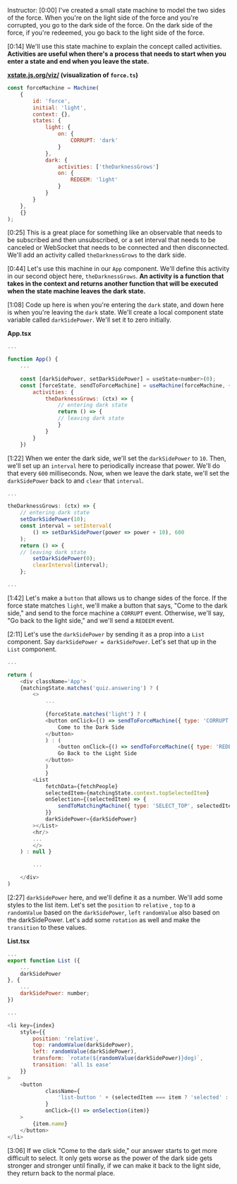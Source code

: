 Instructor: [0:00] I've created a small state machine to model the two sides of the force. When you're on the light side of the force and you're corrupted, you go to the dark side of the force. On the dark side of the force, if you're redeemed, you go back to the light side of the force.

[0:14] We'll use this state machine to explain the concept called activities. **Activities are useful when there's a process that needs to start when you enter a state and end when you leave the state.**

**[xstate.js.org/viz/](http://xstate.js.org/viz/) (visualization of `force.ts`)**
```js
const forceMachine = Machine( 
	{
		id: 'force',
		initial: 'light',
		context: {},
		states: {
			light: {
				on: {
					CORRUPT: 'dark'
				}
			},
			dark: {
				activities: ['theDarknessGrows'] 
				on: {
					REDEEM: 'light'
				}
			}
		}
	},
	{}
);
```

[0:25] This is a great place for something like an observable that needs to be subscribed and then unsubscribed, or a set interval that needs to be canceled or WebSocket that needs to be connected and then disconnected. We'll add an activity called `theDarknessGrows` to the dark side.

[0:44] Let's use this machine in our `App` component. We'll define this activity in our second object here, `theDarknessGrows`. **An activity is a function that takes in the context and returns another function that will be executed when the state machine leaves the dark state.**

[1:08] Code up here is when you're entering the `dark` state, and down here is when you're leaving the `dark` state. We'll create a local component state variable called `darkSidePower`. We'll set it to zero initially.

**App.tsx** 
```js
... 

function App() { 
	... 
	
	const [darkSidePower, setDarkSidePower] = useState<number>(0); 
	const [forceState, sendToForceMachine] = useMachine(forceMachine, { 
		activities: {
			theDarknessGrows: (ctx) => {
				// entering dark state
				return () => { 
				// leaving dark state 
				} 
			}
		}
	})
```

[1:22] When we enter the dark side, we'll set the `darkSidePower` to `10`. Then, we'll set up an `interval` here to periodically increase that power. We'll do that every `600` milliseconds. Now, when we leave the dark state, we'll set the `darkSidePower` back to and `clear` that `interval`.

```js
... 

theDarknessGrows: (ctx) => {
	// entering dark state
	setDarkSidePower(10);
	const interval = setInterval( 
		() => setDarkSidePower(power => power + 10), 600 
	); 			
	return () => { 
	// leaving dark state 
		setDarkSidePower(0); 
		clearInterval(interval); 
	};

...
```

[1:42] Let's make a `button` that allows us to change sides of the force. If the force state matches `light`, we'll make a button that says, "Come to the dark side," and send to the force machine a `CORRUPT` event. Otherwise, we'll say, "Go back to the light side," and we'll send a `REDEEM` event.

[2:11] Let's use the `darkSidePower` by sending it as a prop into a `List` component. Say `darkSidePower = darkSidePower`. Let's set that up in the `List` component.

```js
... 

return ( 
	<div className='App'> 
	{matchingState.matches('quiz.answering') ? ( 
		<>
			...
			
			{forceState.matches('light') ? ( 
			<button onClick={() => sendToForceMachine({ type: 'CORRUPT' })}>
				Come to the Dark Side 
			</button> 
			) : (
				<button onClick={() => sendToForceMachine({ type: 'REDEEM' })}>
				Go Back to the Light Side
			</button>
			) 
			} 
		<List 
			fetchData={fetchPeople} 
			selectedItem={matchingState.context.topSelectedItem} 
			onSelection={(selectedItem) => { 
				sendToMatchingMachine({ type: 'SELECT_TOP', selectedItem }); 
			}}
			darkSidePower={darkSidePower}
		></List>
		<hr/> 
		... 
		</>
	) : null }

		...

	</div>
)
```
[2:27] `darkSidePower` here, and we'll define it as a number. We'll add some styles to the list item. Let's set the `position` to `relative` , `top` to a `randomValue` based on the `darkSidePower`, `left` `randomValue` also based on the darkSidePower. Let's add some `rotation` as well and make the `transition` to these values.

**List.tsx**
```js
... 
export function List ({ 
	...
	darkSidePower
}, { 
	...
	darkSidePower: number; 
}) 

... 

<li key={index} 
	style={{ 
		position: 'relative',
		top: randomValue(darkSidePower),
		left: randomValue(darkSidePower), 
		transform: `rotate(${randomValue(darkSidePower)}deg)`,
		transition: 'all 1s ease' 
	}}
>
	<button
			className={
				'list-button ' + (selectedItem === item ? 'selected' : '')
			}
			onClick={() => onSelection(item)}
	>
		{item.name}
	</button>
</li>
```

[3:06] If we click "Come to the dark side," our answer starts to get more difficult to select. It only gets worse as the power of the dark side gets stronger and stronger until finally, if we can make it back to the light side, they return back to the normal place.
